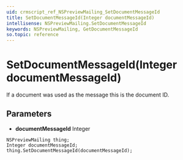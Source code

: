 ```yaml
---
uid: crmscript_ref_NSPreviewMailing_SetDocumentMessageId
title: SetDocumentMessageId(Integer documentMessageId)
intellisense: NSPreviewMailing.SetDocumentMessageId
keywords: NSPreviewMailing, GetDocumentMessageId
so.topic: reference
---
```


# SetDocumentMessageId(Integer documentMessageId)

If a document was used as the message this is the document ID.

## Parameters

* **documentMessageId** Integer

```crmscript
NSPreviewMailing thing;
Integer documentMessageId;
thing.SetDocumentMessageId(documentMessageId);
```

